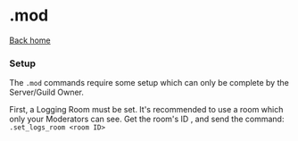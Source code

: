 # .mod

[Back home](../index.md)

### Setup

The `.mod` commands require some setup which can only be complete by the Server/Guild Owner. 

First, a Logging Room must be set. It's recommended to use a room which only your Moderators can see.
Get the room's ID , and send the command: ```.set_logs_room <room ID>```